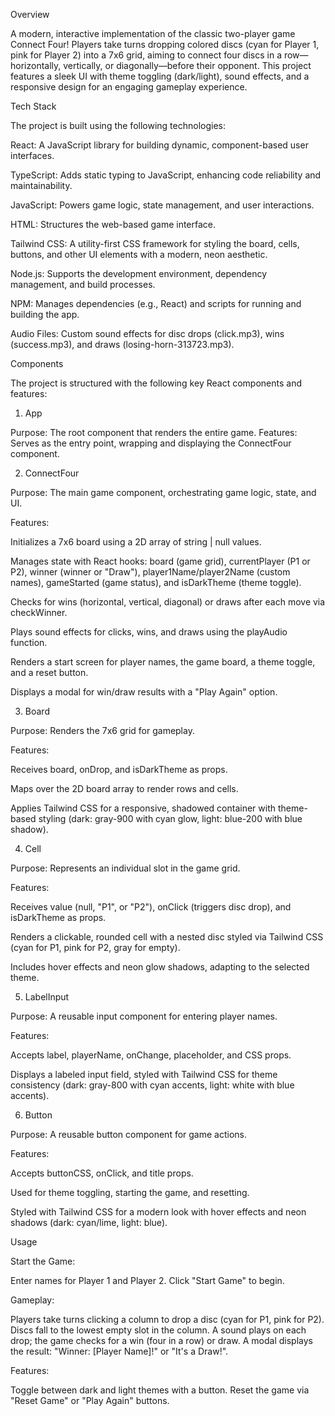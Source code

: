 Overview

A modern, interactive implementation of the classic two-player game Connect Four! Players take turns dropping colored discs (cyan for Player 1, pink for Player 2) into a 7x6 grid, aiming to connect four discs in a row—horizontally, vertically, or diagonally—before their opponent. This project features a sleek UI with theme toggling (dark/light), sound effects, and a responsive design for an engaging gameplay experience.

Tech Stack

The project is built using the following technologies:

React: A JavaScript library for building dynamic, component-based user interfaces.

TypeScript: Adds static typing to JavaScript, enhancing code reliability and maintainability.

JavaScript: Powers game logic, state management, and user interactions.

HTML: Structures the web-based game interface.

Tailwind CSS: A utility-first CSS framework for styling the board, cells, buttons, and other UI elements with a modern, neon aesthetic.

Node.js: Supports the development environment, dependency management, and build processes.

NPM: Manages dependencies (e.g., React) and scripts for running and building the app.

Audio Files: Custom sound effects for disc drops (click.mp3), wins (success.mp3), and draws (losing-horn-313723.mp3).

Components

The project is structured with the following key React components and features:

1. App

Purpose: The root component that renders the entire game.
Features: Serves as the entry point, wrapping and displaying the ConnectFour component.

2. ConnectFour

Purpose: The main game component, orchestrating game logic, state, and UI.

Features:

Initializes a 7x6 board using a 2D array of string | null values.

Manages state with React hooks: board (game grid), currentPlayer (P1 or P2), winner (winner or "Draw"), player1Name/player2Name (custom names), gameStarted (game status), and isDarkTheme (theme toggle).

Checks for wins (horizontal, vertical, diagonal) or draws after each move via checkWinner.

Plays sound effects for clicks, wins, and draws using the playAudio function.

Renders a start screen for player names, the game board, a theme toggle, and a reset button.

Displays a modal for win/draw results with a "Play Again" option.

3. Board

Purpose: Renders the 7x6 grid for gameplay.

Features:

Receives board, onDrop, and isDarkTheme as props.

Maps over the 2D board array to render rows and cells.

Applies Tailwind CSS for a responsive, shadowed container with theme-based styling (dark: gray-900 with cyan glow, light: blue-200 with blue shadow).

4. Cell

Purpose: Represents an individual slot in the game grid.

Features:

Receives value (null, "P1", or "P2"), onClick (triggers disc drop), and isDarkTheme as props.

Renders a clickable, rounded cell with a nested disc styled via Tailwind CSS (cyan for P1, pink for P2, gray for empty).

Includes hover effects and neon glow shadows, adapting to the selected theme.

5. LabelInput

Purpose: A reusable input component for entering player names.

Features:

Accepts label, playerName, onChange, placeholder, and CSS props.

Displays a labeled input field, styled with Tailwind CSS for theme consistency (dark: gray-800 with cyan accents, light: white with blue accents).

6. Button

Purpose: A reusable button component for game actions.

Features:

Accepts buttonCSS, onClick, and title props.

Used for theme toggling, starting the game, and resetting.

Styled with Tailwind CSS for a modern look with hover effects and neon shadows (dark: cyan/lime, light: blue).

Usage

Start the Game:

Enter names for Player 1 and Player 2.
Click "Start Game" to begin.

Gameplay:

Players take turns clicking a column to drop a disc (cyan for P1, pink for P2).
Discs fall to the lowest empty slot in the column.
A sound plays on each drop; the game checks for a win (four in a row) or draw.
A modal displays the result: "Winner: [Player Name]!" or "It's a Draw!".

Features:

Toggle between dark and light themes with a button.
Reset the game via "Reset Game" or "Play Again" buttons.
